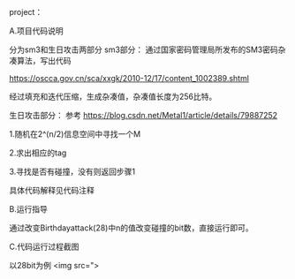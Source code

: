 project：

A.项目代码说明

分为sm3和生日攻击两部分
sm3部分：
通过国家密码管理局所发布的SM3密码杂凑算法，写出代码

https://oscca.gov.cn/sca/xxgk/2010-12/17/content_1002389.shtml


经过填充和迭代压缩，生成杂凑值，杂凑值长度为256比特。


生日攻击部分：
参考
https://blog.csdn.net/Metal1/article/details/79887252

1.随机在2^(n/2)信息空间中寻找一个M

2.求出相应的tag

3.寻找是否有碰撞，没有则返回步骤1


具体代码解释见代码注释


B.运行指导

通过改变Birthdayattack(28)中n的值改变碰撞的bit数，直接运行即可。

C.代码运行过程截图

以28bit为例
<img src=">
